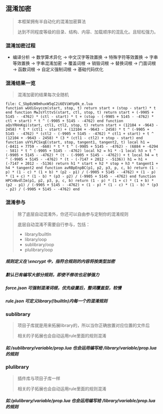## 混淆加密

> 本框架拥有半自动化的混淆加密算法
>
> 达到不同程度等级的目录、结构、内容、加载顺序的混乱化。且轻松强力。

### 混淆加密过程

* 编译分析 -> 数学算术异化 -> 中文汉字等效置换 -> 特殊字符等效置换 -> 字串等效置换 -> 字串混淆加密 -> 覆盖词根 -> 销毁词根 -> 替换词根 -> 门面词根 -> 函数词根 -> 自定义强制词根 -> 基础代码优化

### 混淆结果一览

> 混淆加密的结果每次全随机

```
file: C_SbpBzW8mhuxW5qC2i6EViWYp0k_e.lua
function wUdiGvyccm(start, stop, t) return start + (stop - start) * t end function MwJsYlttvS(start, ctl, stop, t) return start + (-9905 + 5145 - -4762) * (ctl - start) * t + (stop - (-9905 + 5145 - -4762) * ctl + start) * t ^ (-9905 + 5145 - -4762) end function aQsYRHnKgi(start, ctl1, ctl2, stop, t) return start + (12104 + -9643 - 2458) * t * (ctl1 - start) + (12104 + -9643 - 2458) * t ^ (-9905 + 5145 - -4762) * (ctl2 - (-9905 + 5145 - -4762) * ctl1 + start) + t ^ (12104 + -9643 - 2458) * (3 * (ctl1 - ctl2) + stop - start) end function uVYLPCSxqE(start, stop, tangent1, tangent2, t) local h1 = (-8411 + 7759 - -660) * t * t ^ (-9905 + 5145 - -4762) - (6884 + -6294 - 581) * t ^ (-9905 + 5145 - -4762) local h2 = h1 * -1 local h3 = t ^ (-9905 + 5145 - -4762) * (t - (-9905 + 5145 - -4762)) + t local h4 = t ^ (-9905 + 5145 - -4762) * (t - (-7147 + 2012 - -5136)) h1 = h1 + (-7147 + 2012 - -5136) return h1 * start + h2 * stop + h3 * tangent1 + h4 * tangent2 end function avRBpEnpBC(p1, p2, p3, p, c, b) return (1 - p) * (1 - c) * (1 + b) * (p2 - p1) / (-9905 + 5145 - -4762) + (1 - p) * (1 + c) * (1 - b) * (p3 - p2) / (-9905 + 5145 - -4762) end function HPCnNvdlIm(p1, p2, p3, p, c, b) return (1 - p) * (1 + c) * (1 + b) * (p2 - p1) / (-9905 + 5145 - -4762) + (1 - p) * (1 - c) * (1 - b) * (p3 - p2) / (-9905 + 5145 - -4762) end
```

### 混淆参与

> 除了底层自动混淆外，你还可以自由参与定制你的混淆规则
>
> 底层自动混淆不需要自行参与，包括：
> * library/builtIn
> * library/oop
> * sublibrary/oop
> * plulibrary/oop

##### 规则定义在 \encrypt 中，指符合规则的内容将按类型加密

##### 默认已有编写大部分规则，即使不修改也足够强力

##### force.json 可强制混淆词根，优先级置后，整词覆盖型，较慢

##### rule.json 可定义library(!builtIn)内每一个的混淆规则

### sublibrary

> 项目子库就是用来拓展library的，所以当你正确放置对应位置的文件后
>
> 相关的子拓展也会自动运用rule里面的规则混淆

##### 如 /sublibrary/variable/prop.lua 也会运用编写给 /library/variable/prop.lua 的规则

### plulibrary

> 插件库与项目子库一样
>
> 相关的子拓展也会自动运用rule里面的规则混淆

##### 如 /plulibrary/variable/prop.lua 也会运用编写给 /library/variable/prop.lua 的规则
